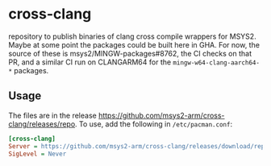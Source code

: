# cross-clang
repository to publish binaries of clang cross compile wrappers for MSYS2.  Maybe at some point the packages could be built here in GHA.  For now, the source of these is msys2/MINGW-packages#8762, the CI checks on that PR, and a similar CI run on CLANGARM64 for the `mingw-w64-clang-aarch64-*` packages.

## Usage
The files are in the release https://github.com/msys2-arm/cross-clang/releases/repo.  To use, add the following in `/etc/pacman.conf`:

```ini
[cross-clang]
Server = https://github.com/msys2-arm/cross-clang/releases/download/repo
SigLevel = Never
```
